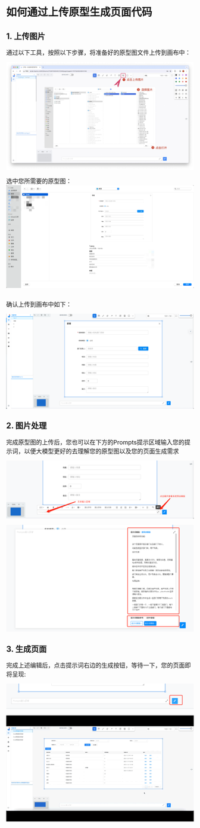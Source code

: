 # 如何通过上传原型生成页面代码

## 1. 上传图片
<span style="font-size:16px;">通过以下工具，按照以下步骤，将准备好的原型图文件上传到画布中：</span>

<div style="display: flex; justify-content:center; align-items:center;">
<img src="./assets/examples/Web/0116-2.jpg" alt="图片上传" width="100%"></div>

<br>
<span style="font-size:16px;">选中您所需要的原型图：</span>

<div style="display: flex; justify-content:center; align-items:center;">
<img src="./assets/examples/Web/upload-1.png" alt="选择图片上传" width="100%"></div>

<br>

<span style="font-size:16px;">确认上传到画布中如下：</span>
<div style="display: flex; justify-content:center; align-items:center;">
<img src="./assets/examples/Web/upload-2.png" alt="图片" width="100%"></div>

## 2. 图片处理

<span style="font-size:16px;">完成原型图的上传后，您也可以在下方的Prompts提示区域输入您的提示词，以便大模型更好的去理解您的原型图以及您的页面生成需求</span>
<div style="display: flex; justify-content:center; align-items:center;">
<img src="./assets/examples/Web/upload-3.png" alt="图片" width="100%"></div><br>
<div style="display: flex; justify-content:center; align-items:center;">
<img src="./assets/examples/Web/upload-4.png" alt="图片" width="100%"></div>

## 3. 生成页面

<span style="font-size:16px;">完成上述编辑后，点击提示词右边的生成按钮，等待一下，您的页面即将呈现:</span>
<div style="display: flex; justify-content:center; align-items:center;">
<img src="./assets/examples/Web/upload-5.png" alt="点击生成" width="100%"></div><br>
<div style="display: flex; justify-content:center; align-items:center;">
<img src="./assets/examples/Web/webcrud-4.gif" alt="生成结果" width="100%"></div><br>